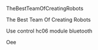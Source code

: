 TheBestTeamOfCreatingRobots

The Best Team Of Creating Robots

Use control hc06 module bluetooth

Oee
